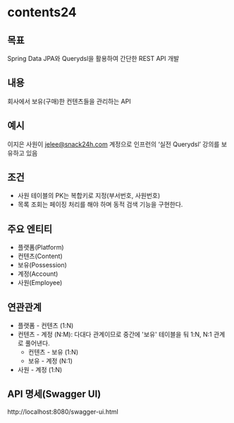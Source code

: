 # contents24

## 목표
Spring Data JPA와 Querydsl을 활용하여 간단한 REST API 개발

## 내용
회사에서 보유(구매)한 컨텐츠들을 관리하는 API

## 예시
이지은 사원이 jelee@snack24h.com 계정으로 인프런의 ‘실전 Querydsl’ 강의를 보유하고 있음

## 조건
* 사원 테이블의 PK는 복합키로 지정(부서번호, 사원번호)
* 목록 조회는 페이징 처리를 해야 하며 동적 검색 기능을 구현한다.

## 주요 엔티티
* 플랫폼(Platform)
* 컨텐츠(Content)
* 보유(Possession)
* 계정(Account)
* 사원(Employee)

## 연관관계
- 플랫폼 - 컨텐츠 (1:N)
- 컨텐츠 - 계정 (N:M): 다대다 관계이므로 중간에 '보유' 테이블을 둬 1:N, N:1 관계로 풀어낸다.
  - 컨텐츠 - 보유 (1:N)
  - 보유 - 계정 (N:1)
- 사원 - 계정 (1:N)

## API 명세(Swagger UI)
http://localhost:8080/swagger-ui.html